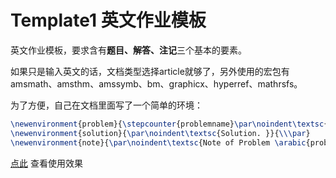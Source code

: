 # Template1 英文作业模板

英文作业模板，要求含有**题目、解答、注记**三个基本的要素。

如果只是输入英文的话，文档类型选择article就够了，另外使用的宏包有amsmath、amsthm、amssymb、bm、graphicx、hyperref、mathrsfs。

为了方便，自己在文档里面写了一个简单的环境：

```latex
\newenvironment{problem}{\stepcounter{problemname}\par\noindent\textsc{Problem \arabic{problemname}. }}{\\\par}
\newenvironment{solution}{\par\noindent\textsc{Solution. }}{\\\par}
\newenvironment{note}{\par\noindent\textsc{Note of Problem \arabic{problemname}. }}{\\\par}
```

 [点此](main.pdf) 查看使用效果
